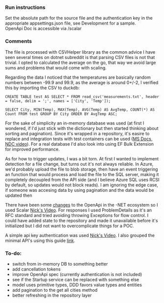 ### Run instructions

Set the absolute path for the source file and the authentication key in the appropriate appsettings.json file, see Development for a sample.  
OpenApi Doc is accessible via /scalar

### Comments

The file is processed with CSVHelper library as the common advice I have seen several times on dotnet subreddit is that parsing CSV files is not that trivial. I opted to calculated the average on the go, that way we avoid large sums and problems that would come with scaling. 

Regarding the data I noticed that the temperatures are basically random numbers between -99.9 and 99.9, as the average is around 0+/-2, I verified this by importing the CSV to duckdb:

`CREATE TABLE test AS SELECT * FROM read_csv('measurements.txt', header = false, delim = ';', names = ['City', 'Temp']);`  

`SELECT City, MIN(Temp), MAX(Temp), AVG(Temp) AS AvgTemp, COUNT(*) AS Count FROM test GROUP BY City ORDER BY AvgTemp ASC;`

For the sake of simplicity an in-memory database was used (at first I wondered, if I'd just stick with the dictionary but then started thinking about sorting and pagination). Since it's wrapped in a repository, it's easire to replace and integration tests with test containers can be used ([MS Docs](https://learn.microsoft.com/en-us/ef/core/testing/choosing-a-testing-strategy), [NDC video](https://www.youtube.com/watch?v=td9HE0vxsf4)). For a real database I'd also look into using EF Bulk Extension for improved performance.

As for how to trigger updates, I was a bit torn. At first I wanted to implement detection for a file change, but turns out it's not always reliable. In Azure, we'd probably upload the file to blob storage, then have an event triggering an function that would process and load the file to the SQL server, making it completely decoupled from the API side (and I believe Azure SQL uses RCSI by default, so updates would not block reads). I am ignoring the edge case, if someone was accesing data by using pagination and the data would be updated then

There have been some [changes](https://devblogs.microsoft.com/dotnet/dotnet9-openapi/) to the OpenApi in the -NET ecosystem so I used Scalar [Nick's Video](https://www.youtube.com/watch?v=8yI4gD1HruY). For responses I used ProblemDetails as it's an RFC standard and tried avoiding throwing Exceptions for flow control. I could have added state to the repository and made it unavailable before it's initialized but I did not want to overcomplicate things for a POC.

A simple api key authentication was used [Nick's Video](https://www.youtube.com/watch?v=GrJJXixjR8M). I also grouped the minimal API's using this guide [link](https://www.tessferrandez.com/blog/2023/10/31/organizing-minimal-apis.html).

### To-do:

- switch from in-memory DB to something better
- add cancellation tokens
- improve OpenApi spec (currently authentication is not included)
- see if the Startup service can be replaced with something else
- model uses primitive types, DDD favors value types and entities
- add pagination to the get all cities method
- better refreshing in the repository layer

